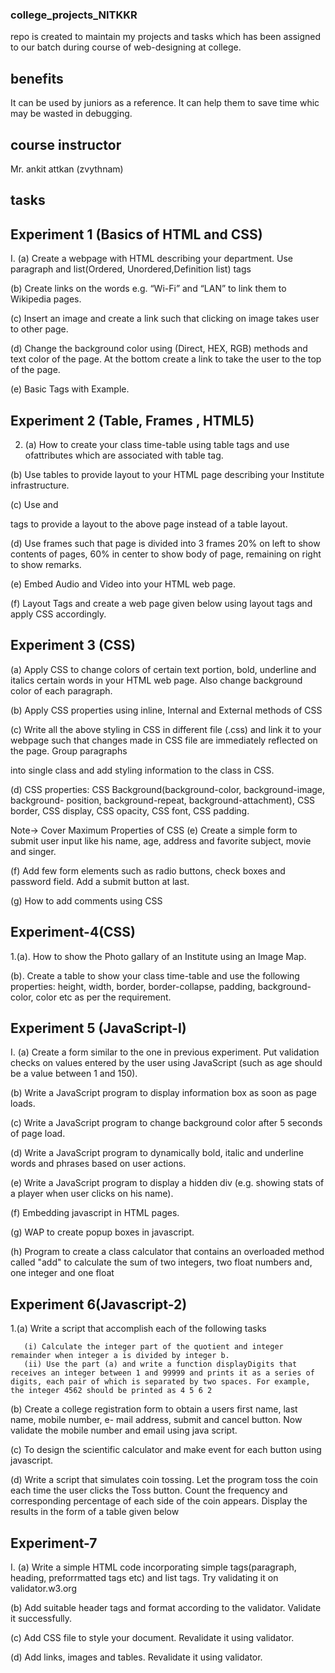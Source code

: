 ### college_projects_NITKKR
repo is created to maintain my projects and tasks which has been assigned to our batch during  course of web-designing at college.

## benefits
It can be used by juniors as a reference.
It can help them to save time whic may be wasted in debugging.

## course instructor
Mr. ankit attkan (zvythnam)

## tasks

## Experiment 1 (Basics of HTML and CSS)

I.
(a) Create a webpage with HTML describing your department. Use paragraph and list(Ordered, Unordered,Definition list) tags

(b) Create links on the words e.g. “Wi-Fi” and “LAN” to link them to Wikipedia pages.

(c) Insert an image and create a link such that clicking on image takes user to other page.

(d) Change the background color using (Direct, HEX, RGB) methods and text color of the page. At the bottom create a link to take the user to the top of the page.

(e) Basic Tags with Example.


## Experiment 2 (Table, Frames , HTML5)

2. (a) How to create your class time-table using table tags  and use ofattributes which are associated with table tag.
  
(b) Use tables to provide layout to your HTML page describing your Institute infrastructure.

(c) Use <span> and <div> tags to provide a layout to the above page instead of a table layout.
  
(d) Use frames such that page is divided into 3 frames 20% on left to show contents of pages, 60% in center to show body of page, remaining on right to show remarks.
  
(e) Embed Audio and Video into your HTML web page.
  
(f) Layout Tags  and create a web page given below using layout tags and apply CSS accordingly.
 
## Experiment 3 (CSS)
  
 (a) Apply CSS to change colors of certain text portion, bold, underline and italics certain words in your HTML web page. Also change background color of each paragraph.

(b) Apply CSS properties using inline, Internal and External methods of CSS

(c) Write all the above styling in CSS in different file (.css) and link it to your webpage such that changes made in CSS file are immediately reflected on the page. Group paragraphs

into single class and add styling information to the class in CSS.

(d) CSS properties: CSS Background(background-color, background-image, background- position, background-repeat, background-attachment), CSS border, CSS display, CSS opacity, CSS font, CSS padding.

Note-> Cover Maximum Properties of CSS
(e) Create a simple form to submit user input like his name, age, address and favorite subject, movie and singer.

(f) Add few form elements such as radio buttons, check boxes and password field. Add a submit button at last.

(g) How to add comments using CSS

 ## Experiment-4(CSS)
  
1.(a). How to show the Photo gallary of an Institute using an Image Map.
  
(b). Create a table to show your class time-table and use the following properties: height, width,
border, border-collapse, padding, background-color, color etc as per the requirement.

 ## Experiment 5 (JavaScript-I)
  
  I.
  (a) Create a form similar to the one in previous experiment. Put validation checks on values entered by the user using JavaScript (such as age should be a value between 1 and 150).
  
(b) Write a JavaScript program to display information box as soon as page loads.
  
(c) Write a JavaScript program to change background color after 5 seconds of page load.
  
(d) Write a JavaScript program to dynamically bold, italic and underline words and phrases based on user actions.
  
(e) Write a JavaScript program to display a hidden div (e.g. showing stats of a player when user clicks on his name).
  
(f) Embedding javascript in HTML pages.
  
(g) WAP to create popup boxes in javascript.
  
(h) Program to create a class calculator that contains an overloaded method called "add" to calculate the sum of two integers, two float numbers and, one integer and one float

  ## Experiment 6(Javascript-2)
  
  1.(a) Write a script that accomplish each of the following tasks
  
       (i) Calculate the integer part of the quotient and integer remainder when integer a is divided by integer b.
       (ii) Use the part (a) and write a function displayDigits that receives an integer between 1 and 99999 and prints it as a series of digits, each pair of which is separated by two spaces. For example, the integer 4562 should be printed as 4 5 6 2
  
(b) Create a college registration form to obtain a users first name, last name, mobile number, e- mail address, submit and cancel button. Now validate the mobile number and email using java script.
  
(c) To design the scientific calculator and make event for each button using javascript.
  
(d) Write a script that simulates coin tossing. Let the program toss the coin each time the user clicks the Toss button. Count the frequency and corresponding percentage of each side of the coin appears. Display the results in the form of a table given below

  ## Experiment-7
  
  I. 
  (a) Write a simple HTML code incorporating simple tags(paragraph, heading, preforrmatted tags etc) and list tags. Try validating it on validator.w3.org
  
  (b) Add suitable header tags and format according to the validator. Validate it successfully.
  
  (c) Add CSS file to style your document. Revalidate it using validator.
  
  (d) Add links, images and tables. Revalidate it using validator.

